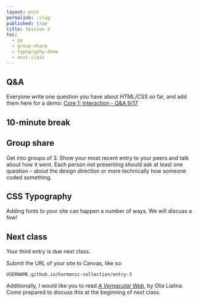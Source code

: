 ```yaml
---
layout: post
permalink: :slug
published: true
title: Session 4
toc:
  - qa
  - group-share
  - typography-demo
  - next-class
---
```


## Q&A

Everyone write one question you have about HTML/CSS so far, and add them here for a demo: [Core 1: Interaction - Q&A 9/17](https://docs.google.com/document/d/1TRfGWjhgCqPSxKevWR8AOSbo9y9ycO1CqLrwpCe-KNI/edit?usp=sharing)

## 10-minute break

## Group share

Get into groups of 3. Show your most recent entry to your peers and talk about how it went. Each person not presenting should ask at least one question – about the design direction or more technically how someone coded something.

## CSS Typography

Adding fonts to your site can happen a number of ways. We will discuss a few!

## Next class

Your third entry is due next class.

Submit the URL of your site to Canvas, like so:

`USERNAME.github.io/harmonic-collection/entry-3`

Additionally, I would like you to read [_A Vernacular Web_](https://art.teleportacia.org/observation/vernacular/), by Olia Lialina. Come prepared to discuss this at the beginning of next class.
